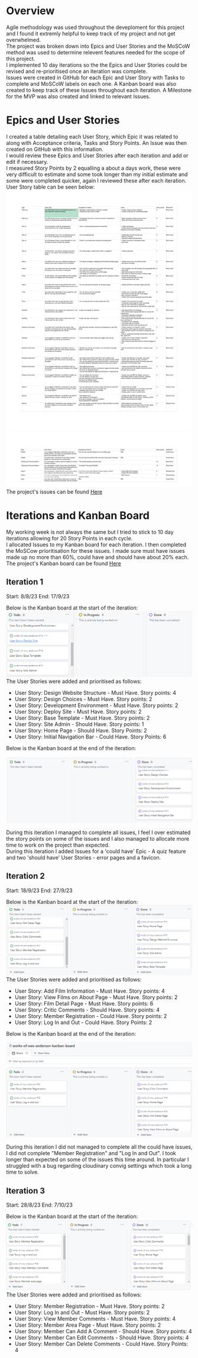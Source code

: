 # Overview

Agile methodology was used throughout the deveploment for this project and I found it extremly helpful to keep track of my project and not get overwhelmed.  
The project was broken down into Epics and User Stories and the MoSCoW method was used to determine relevent features needed for the scope of this project.  
I implemented 10 day iterations so the the Epics and User Stories could be revised and re-prioritised once an iteration was complete.  
Issues were created in GitHub for each Epic and User Story with Tasks to complete and MoSCoW labels on each one. A Kanban board was also created to keep track of these Issues throughout each iteration. A Milestone for the MVP was also created and linked to relevant Issues.

# Epics and User Stories

I created a table detailing each User Story, which Epic it was related to along with Acceptance criteria, Tasks and Story Points. An Issue was then created on GitHub with this information.  
I would review these Epics and User Stories after each iteration and add or edit if necessary.  
I measured Story Points by 2 equalling a about a days work, these were very difficult to estimate and some took longer than my initial estimate and some were completed quicker, again I reviewed these after each iteration.  
User Story table can be seen below:
![User-Story-Table-1](/documentation/agile/works-of-wes-anderson-user-1.png)
![User-Story-Table-2](/documentation/agile/works-of-wes-anderson-user-2.jpg)
The project's issues can be found [Here](https://github.com/DavidDock/works-of-wes-anderson/issues)  

# Iterations and Kanban Board  

My working week is not always the same but I tried to stick to 10 day iterations allowing for 20 Story Points in each cycle.  
I allocated Issues to my Kanban board for each iteration. I then completed the MoSCow prioritisation for these issues. I made sure must have issues made up no more than 60%, could have and should have about 20% each.  
The project's Kanban board can be found [Here](https://github.com/users/DavidDock/projects/2)  

## Iteration 1  

Start: 8/8/23
End: 17/9/23

Below is the Kanban board at the start of the iteration:  
![Iteration-One](/documentation/agile/iteration-one.png)  
The User Stories were added and prioritised as follows:

- User Story: Design Website Structure - Must Have. Story points: 4
- User Story: Design Choices - Must Have. Story points: 2
- User Story: Development Environment - Must Have. Story points: 2
- User Story: Deploy Site - Must Have. Story points: 2
- User Story: Base Template - Must Have. Story points: 2
- User Story: Site Admin - Should Have. Story points: 1
- User Story: Home Page - Should Have. Story Points: 2
- User Story: Initial Navigation Bar - Could Have. Story Points: 6  
  
Below is the Kanban board at the end of the iteration:  

![Iteration-One-End](/documentation/agile/iteration-one-end.png)  

During this iteration I managed to complete all issues, I feel I over estimated the story points on some of the issues and I also managed to allocate more time to work on the project than expected.  
During this iteration I added Issues for a 'could have' Epic - A quiz feature and two 'should have' User Stories - error pages and a favicon.  

## Iteration 2  

Start: 18/9/23
End: 27/9/23

Below is the Kanban board at the start of the iteration:  
![Iteration-Two](/documentation/agile/iteration-two.png)  
The User Stories were added and prioritised as follows:

- User Story: Add Film Information - Must Have. Story points: 4
- User Story: View Films on About Page - Must Have. Story points: 2
- User Story: Film Detail Page - Must Have. Story points: 6
- User Story: Critic Comments - Should Have. Story points: 4
- User Story: Member Registration - Could Have. Story points: 2
- User Story: Log In and Out - Could Have. Story Points: 2

Below is the Kanban board at the end of the iteration:  

![Iteration-One-End](/documentation/agile/iteration-two-end.png)  

During this iteration I did not managed to complete all the could have issues, I did not complete "Member Registration" and "Log In and Out". I took longer than expected on some of the issues this time around. In particular I struggled with a bug regarding cloudinary convig settings which took a long time to solve.  

## Iteration 3  

Start: 28/8/23
End: 7/10/23

Below is the Kanban board at the start of the iteration:  
![Iteration-Three](/documentation/agile/iteration-three.png)  
The User Stories were added and prioritised as follows:

- User Story: Member Registration - Must Have. Story points: 2
- User Story: Log In and Out - Must Have. Story points: 2
- User Story: View Member Comments - Must Have. Story points: 4
- User Story: Member Area Page - Must Have. Story points: 2
- User Story: Member Can Add A Comment - Should Have. Story points: 4
- User Story: Member Can Edit Comments - Should Have. Story points: 4
- User Story: Member Can Delete Comments - Could Have. Story Points: 4
